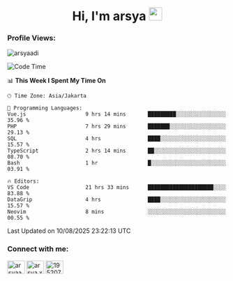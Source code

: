 <h1 align="center">Hi, I'm arsya 
  <img src="https://media.giphy.com/media/hvRJCLFzcasrR4ia7z/giphy.gif" width="30px"/>
</h1>

<p align="left"> <h3>Profile Views:</h3> <img src="https://komarev.com/ghpvc/?username=arsyaadi&label=Profile%20views&color=0e75b6&style=flat" alt="arsyaadi" /> </p>

<!--START_SECTION:waka-->
![Code Time](http://img.shields.io/badge/Code%20Time-4%2C318%20hrs%2057%20mins-blue)

📊 **This Week I Spent My Time On** 

```text
🕑︎ Time Zone: Asia/Jakarta

💬 Programming Languages: 
Vue.js                   9 hrs 14 mins       █████████░░░░░░░░░░░░░░░░   35.96 % 
PHP                      7 hrs 29 mins       ███████░░░░░░░░░░░░░░░░░░   29.13 % 
SQL                      4 hrs               ████░░░░░░░░░░░░░░░░░░░░░   15.57 % 
TypeScript               2 hrs 14 mins       ██░░░░░░░░░░░░░░░░░░░░░░░   08.70 % 
Bash                     1 hr                █░░░░░░░░░░░░░░░░░░░░░░░░   03.91 % 

🔥 Editors: 
VS Code                  21 hrs 33 mins      █████████████████████░░░░   83.88 % 
DataGrip                 4 hrs               ████░░░░░░░░░░░░░░░░░░░░░   15.57 % 
Neovim                   8 mins              ░░░░░░░░░░░░░░░░░░░░░░░░░   00.55 % 
```


 Last Updated on 10/08/2025 23:22:13 UTC
<!--END_SECTION:waka-->

<!-- - 📫 How to reach me **itsme@arsyaadi.software** -->


<h3 align="left">Connect with me:</h3>
<p align="left">
<a href="https://linkedin.com/in/arsyaadi" target="blank"><img align="center" src="https://raw.githubusercontent.com/rahuldkjain/github-profile-readme-generator/master/src/images/icons/Social/linked-in-alt.svg" alt="arsyaadi" height="30" width="40" /></a>
<a href="https://fb.com/arsya.xkz" target="blank"><img align="center" src="https://raw.githubusercontent.com/rahuldkjain/github-profile-readme-generator/master/src/images/icons/Social/facebook.svg" alt="arsya.xkz" height="30" width="40" /></a>
<a href="https://stackoverflow.com/users/19520749" target="blank"><img align="center" src="https://raw.githubusercontent.com/rahuldkjain/github-profile-readme-generator/master/src/images/icons/Social/stack-overflow.svg" alt="19520749" height="30" width="40" /></a>
</p>
